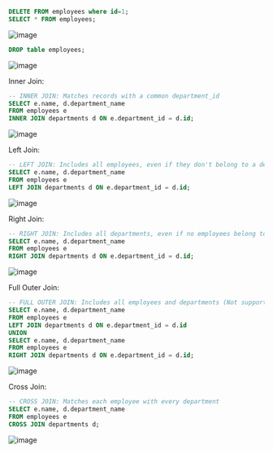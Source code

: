 
```sql
DELETE FROM employees where id=1;
SELECT * FROM employees;
```
![image](https://github.com/user-attachments/assets/fa155a64-f3d4-4a18-8b03-84fe8bf3c282)

```sql
DROP table employees;
```
![image](https://github.com/user-attachments/assets/1c5ffd94-47a2-4e75-8d8b-36c0f2b918f6)


Inner Join:

```sql
-- INNER JOIN: Matches records with a common department_id
SELECT e.name, d.department_name
FROM employees e
INNER JOIN departments d ON e.department_id = d.id;
```

![image](https://github.com/user-attachments/assets/da853168-3e9a-42b6-8cd4-dbaf9bd417c6)

Left Join:

```sql
-- LEFT JOIN: Includes all employees, even if they don't belong to a department
SELECT e.name, d.department_name
FROM employees e
LEFT JOIN departments d ON e.department_id = d.id;

```
![image](https://github.com/user-attachments/assets/722fd5e8-a7d0-4180-b45b-39c9bed59052)

Right Join:
```sql
-- RIGHT JOIN: Includes all departments, even if no employees belong to them
SELECT e.name, d.department_name
FROM employees e
RIGHT JOIN departments d ON e.department_id = d.id;
```
![image](https://github.com/user-attachments/assets/489731d5-02b1-4d4f-bd90-91e862c514ff)

Full Outer Join:

```sql
-- FULL OUTER JOIN: Includes all employees and departments (Not supported in MySQL directly, use UNION)
SELECT e.name, d.department_name
FROM employees e
LEFT JOIN departments d ON e.department_id = d.id
UNION
SELECT e.name, d.department_name
FROM employees e
RIGHT JOIN departments d ON e.department_id = d.id;
```
![image](https://github.com/user-attachments/assets/42c55cec-db36-4c1a-b7ec-243b96d5931a)

Cross Join:
```sql
-- CROSS JOIN: Matches each employee with every department
SELECT e.name, d.department_name
FROM employees e
CROSS JOIN departments d;
```

![image](https://github.com/user-attachments/assets/c23969d9-e74a-4979-9d81-e6dd16780cc1)



